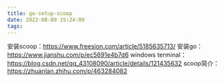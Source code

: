 ```yaml
---
title: go-setup-scoop
date: 2022-08-09 15:24:09
tags:
---
```


安装scoop：https://www.freesion.com/article/5185635713/
安装go：https://www.jianshu.com/p/ec5691e4b7d6
windows terminal：https://blog.csdn.net/qq_43108090/article/details/121435632
scoop简介：https://zhuanlan.zhihu.com/p/463284082